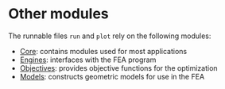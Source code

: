 # Other modules

The runnable files `run` and `plot` rely on the following modules:

- [Core](../api_core.html): contains modules used for most applications
- [Engines](#engines): interfaces with the FEA program
- [Objectives](#objectives): provides objective functions for the optimization
- [Models](#models): constructs geometric models for use in the FEA
